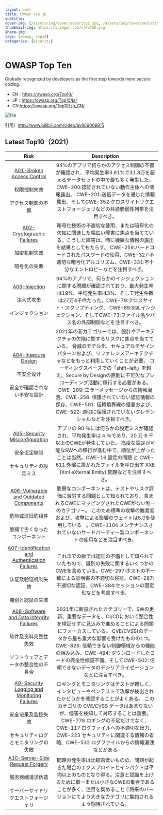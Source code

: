 ```yaml
---
layout: post
title: OWASP Top 10
subtitle: 
cover-img: [/assets/img/cover/security1.jpg, /assets/img/cover/security2.jpg, /assets/img/cover/security3.jpg]
thumbnail-img: https://i.imgur.com/slPpf5D.png
share-img:
tags: [owasp, top10]
categories: [Security]
---
```


# OWASP Top Ten
Globally recognized by developers as the first step towards more secure coding.

- EN：https://owasp.org/Top10/
- JP：https://owasp.org/Top10/ja/
- CN:https://owasp.org/Top10/zh_CN/

![file](https://i.imgur.com/ts1m27W.png)

引用）http://www.bilibili.com/video/av809069915

## Latest Top10（2021）

| Risk | Description |
|:-:|:-:|
|[A01-Broken Access Control](https://owasp.org/Top10/A01_2021-Broken_Access_Control/)</br></br>权限控制失效</br></br>アクセス制御の不備|94%のアプリで何らかのアクセス制御の不備が確認され、平均発生率3.81%で31.8万を超えるデータセットの中で最も多く発生した。 CWE-200:認証されていない動作主体への情報露出、 CWE-201:送信データを通じた情報露出、そしてCWE-352:クロスサイトリクエストフォージェリなどの共通脆弱性列挙を注目すべき。|
|[A02-Cryptographic Failures](https://owasp.org/Top10/A02_2021-Cryptographic_Failures/)</br></br>加密机制失效</br></br>暗号化の失敗|暗号化技術の不適切な使用、または暗号化の欠如に関連した幅広い障害に焦点を当てている。こうした障害は、時に機微な情報の露出を結果としてもたらす。 CWE-259:ハードコードされたパスワードの使用、CWE-327:不適切な暗号化アルゴリズム、CWE-331:不十分なエントロピーなどを注目すべき。|
|[A03-Injection](https://owasp.org/Top10/A03_2021-Injection/)</br></br>注入式攻击</br></br>インジェクション|94%のアプリで、何らかのインジェクションに関する問題が確認されており、最大発生率は19%、平均発生率は3%、そして発生件数は27万4千件だった。CWE-79:クロスサイト・スクリプティング、 CWE-89:SQLインジェクション、そしてCWE-73:ファイル名やパス名の外部制御などを注目すべき。|
|[A04-Insecure Design](https://owasp.org/Top10/A04_2021-Insecure_Design/)</br></br>不安全设计</br></br>安全が確認されない不安な設計|2021年の新カテゴリーでは、設計やアーキテクチャの欠陥に関するリスクに焦点を当てている。 脅威のモデル化、セキュアなデザインパターンおよび、リファレンスアーキテクチャなどをもっと利用していくことが必要。 コーディングスペースでの「shift-left」を超え、Secure by Designの原則に不可欠なプレコーディング活動に移行する必要がある。CWE-209: エラーメッセージからの情報漏洩、CWE-256: 保護されていない認証情報の保存、CWE-501: 信頼境界線の侵害および、CWE-522: 適切に保護されていないクレデンシャルなどを注目すべき。|
|[A05-Security Misconfiguration](https://owasp.org/Top10/A05_2021-Security_Misconfiguration/)</br></br>安全设定缺陷</br></br>セキュリティの設定ミス|アプリの 90 ％には何らかの設定ミスが確認され、平均発生率は 4 ％であり、20 万 8 千以上のCWEが発生していた。 高度な設定が可能なSWへの移行が進む中で、順位が上がったことは当然。CWE-16 設定の問題 と CWE-611 外部に置かれたファイルを呼び出す XXE (Xml eXternal Entity) 問題などを注目すべき。|
|[A06-Vulnerable and Outdated Components](https://owasp.org/Top10/A06_2021-Vulnerable_and_Outdated_Components/)</br></br>危险或过旧的组件</br></br>脆弱で古くなったコンポーネント|脆弱なコンポーネントは、テストやリスク評価に苦労する問題として知られており、含まれるCWEにマッピングされたCWEがない唯一のカテゴリー。 このため標準の攻撃の難易度および、攻撃による影響のウェイトは5.0を使用している　。CWE-1104 メンテナンスされていないサードパーティー製コンポーネントの使用などを注目すべき。|
|[A07-Identification and Authentication Failures ](https://owasp.org/Top10/A07_2021-Identification_and_Authentication_Failures/)</br></br>认证及验证机制失效</br></br>識別と認証の失敗|これまでの版では認証の不備として知られていたもので、識別の失敗に関するいくつかのCWEを含めている。CWE-297:ホストの不一致による証明書の不適切な検証、CWE-287:不適切な認証、CWE-384:セッションの固定化などを考慮すべき。|
|[A08-Software and Data Integrity Failures](https://owasp.org/Top10/A08_2021-Software_and_Data_Integrity_Failures/)</br></br>软件及资料完整性失效</br></br>ソフトウェアとデータの整合性の不具合|2021年に新設されたカテゴリーで、SWの更新、重要なデータを、CI/CDにおいて整合性を検証せずに見込みで進めることによる問題にフォーカスしている。 CVE/CVSS)のデータから最も重大な影響を受けたものの1つ。 CWE-829: 信頼できない制御領域からの機能の組み込み、CWE-494: ダウンロードしたコードの完全性検証不備、そしてCWE-502: 信頼できないデータのデシリアライゼーションなとに注目すべき。|
|[A9-Security Logging and Monitoring Failures](https://owasp.org/Top10/A09_2021-Security_Logging_and_Monitoring_Failures/)</br></br>安全记录及监控失效</br></br>セキュリティログとモニタリングの失敗|ロギングとモニタリングはテストが難しく、インタビューやペンテストで攻撃が検出されたかどうかを確認することがよくある。 このカテゴリの CVE/CVSS データはあまりないが、侵害を検知して対応することは重要。CWE-778 ロギングの不足だけでなく、CWE-117 ログファイルへの不適切な出力、CWE-223 セキュリティに関連する情報の省略、CWE-532 ログファイルからの情報漏洩などがある|
|[A10-Server-Side Request Forgery](https://owasp.org/Top10/A10_2021-Server-Side_Request_Forgery_%28SSRF%29/)</br></br>服务器端请求伪造 </br></br>サーバーサイドリクエストフォージェリ|問題の発生率は比較的低いものの、問題が起きた場合のエクスプロイトとインパクトは平均以上のものとなり得る。注意と認識を上げるために単一または小さなCWEの集合であることが多く、注目を集めることで将来のバージョンにてより大きなカテゴリに集約されるよう期待されている。|




